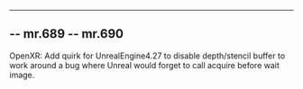----
-- mr.689
-- mr.690
----
OpenXR: Add quirk for UnrealEngine4.27 to disable depth/stencil buffer to work
around a bug where Unreal would forget to call acquire before wait image.
